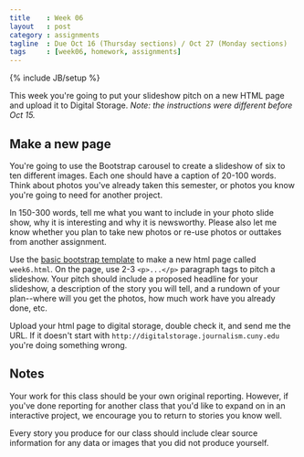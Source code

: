 ```yaml
---
title    : Week 06
layout   : post
category : assignments
tagline  : Due Oct 16 (Thursday sections) / Oct 27 (Monday sections)
tags     : [week06, homework, assignments]
---
```

{% include JB/setup %}

This week you're going to put your slideshow pitch on a new HTML page and upload it to Digital Storage. *Note: the instructions were different before Oct 15.* 

## Make a new page

You're going to use the Bootstrap carousel to create a slideshow of six to ten different images. Each one should have a caption of 20-100 words. Think about photos you've already taken this semester, or photos you know you're going to need for another project. 

In 150-300 words, tell me what you want to include in your photo slide show, why it is interesting and why it is newsworthy. Please also let me know whether you plan to take new photos or re-use photos or outtakes from another assignment. 

Use the [basic bootstrap template](https://github.com/amandabee/cunyjdata/blob/master/lecture%20notes/bootstrap/basic_bootstrap_with_jquery.html) to make a new html page called `week6.html`. On the page, use 2-3 `<p>...</p>` paragraph tags to pitch a slideshow. Your pitch should include a proposed headline for your slideshow, a description of the story you will tell, and a rundown of your plan--where will you get the photos, how much work have you already done, etc. 

Upload your html page to digital storage, double check it, and send me the URL. If it doesn't start with `http://digitalstorage.journalism.cuny.edu` you're doing something wrong. 

## Notes

Your work for this class should be your own original reporting. However, if you've done reporting for another class that you'd like to expand on in an interactive project, we encourage you to return to stories you know well. 

Every story you produce for our class should include clear source information for any data or images that you did not produce yourself. 
